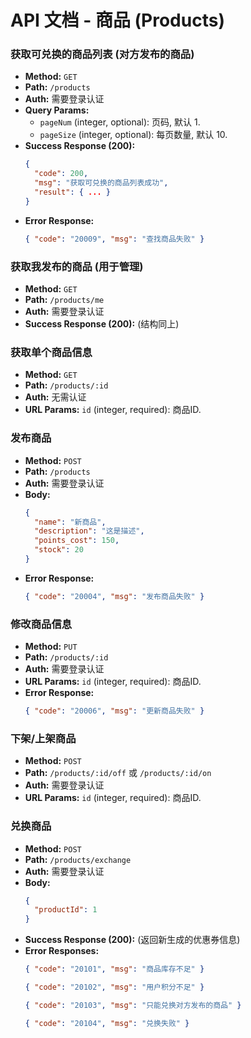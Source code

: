 # API 文档 - 商品 (Products)

### 获取可兑换的商品列表 (对方发布的商品)

- **Method:** `GET`
- **Path:** `/products`
- **Auth:** 需要登录认证
- **Query Params:**
  - `pageNum` (integer, optional): 页码, 默认 1.
  - `pageSize` (integer, optional): 每页数量, 默认 10.
- **Success Response (200):**
  ```json
  {
    "code": 200,
    "msg": "获取可兑换的商品列表成功",
    "result": { ... }
  }
  ```
- **Error Response:**
  ```json
  { "code": "20009", "msg": "查找商品失败" }
  ```

### 获取我发布的商品 (用于管理)

- **Method:** `GET`
- **Path:** `/products/me`
- **Auth:** 需要登录认证
- **Success Response (200):** (结构同上)

### 获取单个商品信息

- **Method:** `GET`
- **Path:** `/products/:id`
- **Auth:** 无需认证
- **URL Params:** `id` (integer, required): 商品ID.

### 发布商品

- **Method:** `POST`
- **Path:** `/products`
- **Auth:** 需要登录认证
- **Body:**
  ```json
  {
    "name": "新商品",
    "description": "这是描述",
    "points_cost": 150,
    "stock": 20
  }
  ```
- **Error Response:**
  ```json
  { "code": "20004", "msg": "发布商品失败" }
  ```

### 修改商品信息

- **Method:** `PUT`
- **Path:** `/products/:id`
- **Auth:** 需要登录认证
- **URL Params:** `id` (integer, required): 商品ID.
- **Error Response:**
  ```json
  { "code": "20006", "msg": "更新商品失败" }
  ```

### 下架/上架商品

- **Method:** `POST`
- **Path:** `/products/:id/off` 或 `/products/:id/on`
- **Auth:** 需要登录认证
- **URL Params:** `id` (integer, required): 商品ID.

### 兑换商品

- **Method:** `POST`
- **Path:** `/products/exchange`
- **Auth:** 需要登录认证
- **Body:**
  ```json
  {
    "productId": 1
  }
  ```
- **Success Response (200):** (返回新生成的优惠券信息)
- **Error Responses:**
  ```json
  { "code": "20101", "msg": "商品库存不足" }
  ```
  ```json
  { "code": "20102", "msg": "用户积分不足" }
  ```
  ```json
  { "code": "20103", "msg": "只能兑换对方发布的商品" }
  ```
  ```json
  { "code": "20104", "msg": "兑换失败" }
  ```
